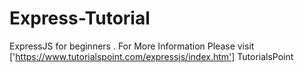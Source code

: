 # Express-Tutorial

ExpressJS for beginners .
For More Information Please visit ['https://www.tutorialspoint.com/expressjs/index.htm'] TutorialsPoint
